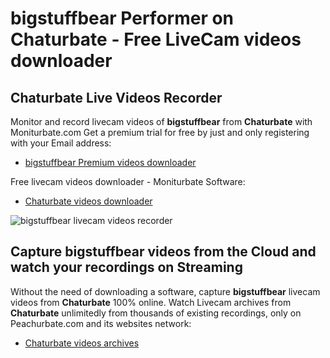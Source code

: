 # bigstuffbear Performer on Chaturbate - Free LiveCam videos downloader

## Chaturbate Live Videos Recorder

Monitor and record livecam videos of **bigstuffbear** from **Chaturbate** with Moniturbate.com
Get a premium trial for free by just and only registering with your Email address:
* [bigstuffbear Premium videos downloader](https://moniturbate.com/request-demo-licence-key.html)

Free livecam videos downloader - Moniturbate Software:
* [Chaturbate videos downloader](https://moniturbate.com/moniturbate-download-software.html)

![bigstuffbear livecam videos recorder](https://peachurnet.com/templates/moniturbate-software.png)


## Capture bigstuffbear videos from the Cloud and watch your recordings on Streaming

Without the need of downloading a software, capture **bigstuffbear** livecam videos from **Chaturbate** 100% online.
Watch Livecam archives from **Chaturbate** unlimitedly from thousands of existing recordings, only on Peachurbate.com and its websites network:
* [Chaturbate videos archives](https://peachurnet.com/)